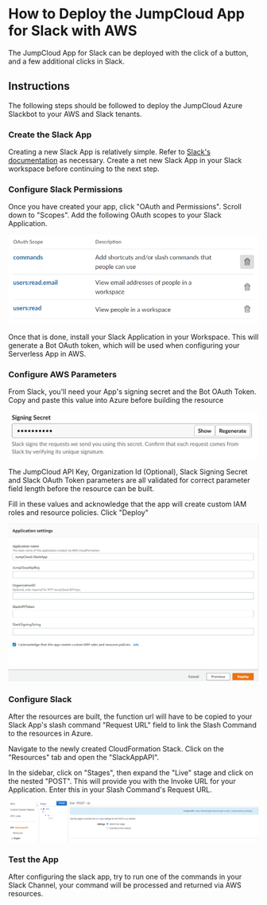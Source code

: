 # How to Deploy the JumpCloud App for Slack with AWS

The JumpCloud App for Slack can be deployed with the click of a button, and a few additional clicks in Slack.

## Instructions

The following steps should be followed to deploy the JumpCloud Azure Slackbot to your AWS and Slack tenants.
### Create the Slack App

Creating a new Slack App is relatively simple. Refer to [Slack's documentation](https://api.slack.com/apps) as necessary. Create a net new Slack App in your Slack workspace before continuing to the next step.

### Configure Slack Permissions

Once you have created your app, click "OAuth and Permissions". Scroll down to "Scopes". Add the following OAuth scopes to your Slack Application.

![Permissions](./images/slackPermissions.png)

Once that is done, install your Slack Application in your Workspace. This will generate a Bot OAuth token, which will be used when configuring your Serverless App in AWS.

### Configure AWS Parameters

From Slack, you'll need your App's signing secret and the Bot OAuth Token. Copy and paste this value into Azure before building the resource

![Signing Secret](./images/signingSecret.png)

The JumpCloud API Key, Organization Id (Optional), Slack Signing Secret and Slack OAuth Token parameters are all validated for correct parameter field length before the resource can be built.

Fill in these values and acknowledge that the app will create custom IAM roles and resource policies. Click "Deploy"

![Application Settings](./images/awsAppSettings.png)

### Configure Slack

After the resources are built, the function url will have to be copied to your Slack App's slash command "Request URL" field to link the Slash Command to the resources in Azure.

Navigate to the newly created CloudFormation Stack. Click on the "Resources" tab and open the "SlackAppAPI".

In the sidebar, click on "Stages", then expand the "Live" stage and click on the nested "POST". This will provide you with the Invoke URL for your Application. Enter this in your Slash Command's Request URL.

![API URL](./images/awsApiUrl.png)

### Test the App

After configuring the slack app, try to run one of the commands in your Slack Channel, your command will be processed and returned via AWS resources.
